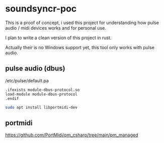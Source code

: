 # soundsyncr-poc

This is a proof of concept, i used this project for understanding how pulse audio / midi devices works and for personal use. 

I plan to write a clean version of this project in rust.

Actually their is no Windows support yet, this tool only works with pulse audio.


## pulse audio (dbus)

/etc/pulse/default.pa

```
.ifexists module-dbus-protocol.so
load-module module-dbus-protocol
.endif
```

``` bash
sudo apt install libportmidi-dev
```

## portmidi

https://github.com/PortMidi/pm_csharp/tree/main/pm_managed
